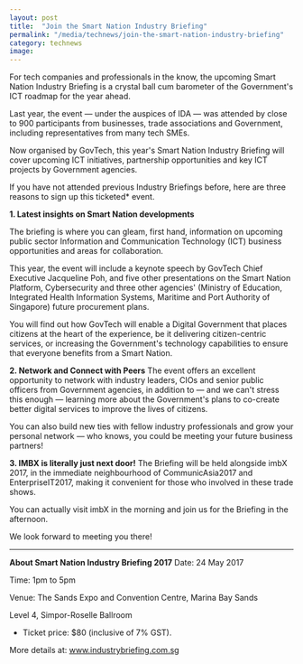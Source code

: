 ```yaml
---
layout: post
title:  "Join the Smart Nation Industry Briefing"
permalink: "/media/technews/join-the-smart-nation-industry-briefing"
category: technews
image: 
---
```


For tech companies and professionals in the know, the upcoming Smart Nation Industry Briefing is a crystal ball cum barometer of the Government's ICT roadmap for the year ahead.

Last year, the event — under the auspices of IDA — was attended by close to 900 participants from businesses, trade associations and Government, including representatives from many tech SMEs.

Now organised by GovTech, this year's Smart Nation Industry Briefing will cover upcoming ICT initiatives, partnership opportunities and key ICT projects by Government agencies.

If you have not attended previous Industry Briefings before, here are three reasons to sign up this ticketed* event.


**1. Latest insights on Smart Nation developments**

The briefing is where you can gleam, first hand, information on upcoming public sector Information and Communication Technology (ICT) business opportunities and areas for collaboration.

This year, the event will include a keynote speech by GovTech Chief Executive Jacqueline Poh, and five other presentations on the Smart Nation Platform,  Cybersecurity and three other agencies' (Ministry of Education,  Integrated Health Information Systems, Maritime and Port Authority of Singapore) future procurement plans.

You will find out how GovTech will enable a Digital Government that places citizens at the heart of the experience, be it delivering citizen-centric services, or increasing the Government's technology capabilities to ensure that everyone benefits from a Smart Nation.


**2. Network and Connect with Peers**
The event offers an excellent opportunity to network with industry leaders, CIOs and senior public officers from Government agencies, in addition to — and we can't stress this enough — learning  more about the Government's plans to co-create better digital services to improve the lives of citizens.

You can also build new ties with fellow industry professionals and grow your personal network — who knows, you could be meeting your future business partners!


**3. IMBX is literally just next door!**
The Briefing will be held alongside imbX 2017, in the immediate neighbourhood of CommunicAsia2017 and EnterpriseIT2017, making it convenient for those who involved in these trade shows.

You can actually visit imbX in the morning and join us for the Briefing in the afternoon.

We look forward to meeting you there! 

---

**About Smart Nation Industry Briefing 2017**
Date: 24 May 2017

Time: 1pm to 5pm

Venue: The Sands Expo and Convention Centre, Marina Bay Sands

Level 4, Simpor-Roselle Ballroom

* Ticket price: $80 (inclusive of 7% GST).

More details at: www.industrybriefing.com.sg
